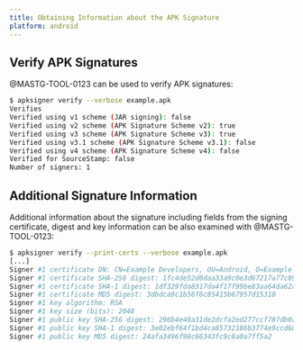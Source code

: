 ```yaml
---
title: Obtaining Information about the APK Signature
platform: android
---
```


## Verify APK Signatures

@MASTG-TOOL-0123 can be used to verify APK signatures:

```bash
$ apksigner verify --verbose example.apk
Verifies
Verified using v1 scheme (JAR signing): false
Verified using v2 scheme (APK Signature Scheme v2): true
Verified using v3 scheme (APK Signature Scheme v3): true
Verified using v3.1 scheme (APK Signature Scheme v3.1): false
Verified using v4 scheme (APK Signature Scheme v4): false
Verified for SourceStamp: false
Number of signers: 1
```


## Additional Signature Information

Additional information about the signature including fields from the signing certificate, digest and key information can be also examined with @MASTG-TOOL-0123:

```bash
$ apksigner verify --print-certs --verbose example.apk      
[...]
Signer #1 certificate DN: CN=Example Developers, OU=Android, O=Example
Signer #1 certificate SHA-256 digest: 1fc4de52d0daa33a9c0e3d67217a77c895b46266ef020fad0d48216a6ad6cb70
Signer #1 certificate SHA-1 digest: 1df329fda8317da4f17f99be83aa64da62af406b
Signer #1 certificate MD5 digest: 3dbdca9c1b56f6c85415b67957d15310
Signer #1 key algorithm: RSA
Signer #1 key size (bits): 2048
Signer #1 public key SHA-256 digest: 296b4e40a31de2dcfa2ed277ccf787db0a524db6fc5eacdcda5e50447b3b1a26
Signer #1 public key SHA-1 digest: 3e02ebf64f1bd4ca85732186b3774e9ccd60cb86
Signer #1 public key MD5 digest: 24afa3496f98c66343fc9c8a0a7ff5a2
```
